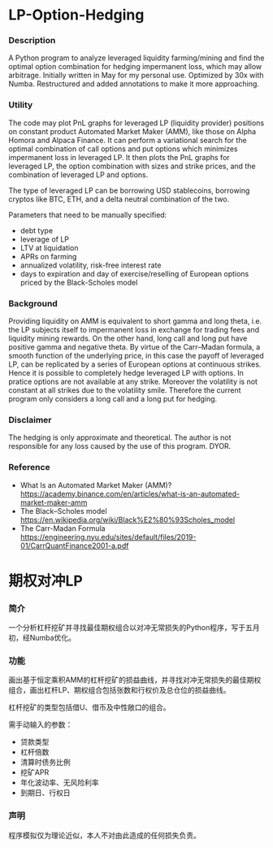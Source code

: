 # LP-Option-Hedging

### Description
A Python program to analyze leveraged liquidity farming/mining and find the optimal option combination for hedging impermanent loss, which may allow arbitrage. Initially written in May for my personal use. Optimized by 30x with Numba. Restructured and added annotations to make it more approaching.

### Utility
The code may plot PnL graphs for leveraged LP (liquidity provider) positions on constant product Automated Market Maker (AMM), like those on Alpha Homora and Alpaca Finance. It can perform a variational search for the optimal combination of call options and put options which minimizes impermanent loss in leveraged LP. It then plots the PnL graphs for leveraged LP, the option combination with sizes and strike prices, and the combination of leveraged LP and options.

The type of leveraged LP can be borrowing USD stablecoins, borrowing cryptos like BTC, ETH, and a delta neutral combination of the two.

Parameters that need to be manually specified:
* debt type
* leverage of LP
* LTV at liquidation
* APRs on farming
* annualized volatility, risk-free interest rate
* days to expiration and day of exercise/reselling of European options priced by the Black-Scholes model

### Background
Providing liquidity on AMM is equivalent to short gamma and long theta, i.e. the LP subjects itself to impermanent loss in exchange for trading fees and liquidity mining rewards. On the other hand, long call and long put have positive gamma and negative theta. By virtue of the Carr–Madan formula, a smooth function of the underlying price, in this case the payoff of leveraged LP, can be replicated by a series of European options at continuous strikes. Hence it is possible to completely hedge leveraged LP with options. In pratice options are not available at any strike. Moreover the volatility is not constant at all strikes due to the volatility smile. Therefore the current program only considers a long call and a long put for hedging.

### Disclaimer
The hedging is only approximate and theoretical. The author is not responsible for any loss caused by the use of this program. DYOR.

### Reference
* What Is an Automated Market Maker (AMM)? https://academy.binance.com/en/articles/what-is-an-automated-market-maker-amm
* The Black–Scholes model https://en.wikipedia.org/wiki/Black%E2%80%93Scholes_model
* The Carr-Madan Formula https://engineering.nyu.edu/sites/default/files/2019-01/CarrQuantFinance2001-a.pdf


# 期权对冲LP

### 简介
一个分析杠杆挖矿并寻找最佳期权组合以对冲无常损失的Python程序，写于五月初，经Numba优化。

### 功能
画出基于恒定乘积AMM的杠杆挖矿的损益曲线，并寻找对冲无常损失的最佳期权组合，画出杠杆LP、期权组合包括张数和行权价及总仓位的损益曲线。

杠杆挖矿的类型包括借U、借币及中性敞口的组合。

需手动输入的参数：
* 贷款类型
* 杠杆倍数
* 清算时债务比例
* 挖矿APR
* 年化波动率、无风险利率
* 到期日、行权日

### 声明
程序模拟仅为理论近似，本人不对由此造成的任何损失负责。